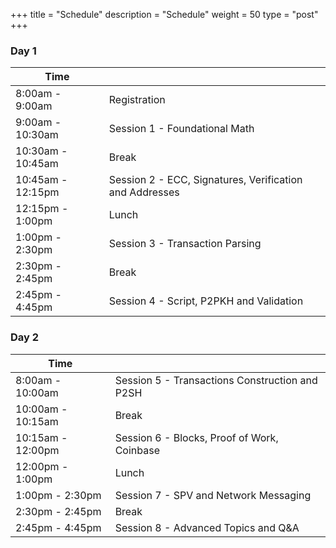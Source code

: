 +++
title = "Schedule"
description = "Schedule"
weight = 50
type = "post"
+++

### Day 1

| Time              |  |
| ----------------  | ----------- |
| 8:00am - 9:00am   | Registration |
| 9:00am - 10:30am  | Session 1 - Foundational Math |
| 10:30am - 10:45am | Break |
| 10:45am - 12:15pm | Session 2 - ECC, Signatures, Verification and Addresses |
| 12:15pm - 1:00pm  | Lunch |
| 1:00pm - 2:30pm   | Session 3 - Transaction Parsing | 
| 2:30pm - 2:45pm   | Break |
| 2:45pm - 4:45pm   | Session 4 - Script, P2PKH and Validation |

### Day 2

| Time              |  |
| ----------------  | ----------- |
| 8:00am - 10:00am  | Session 5 - Transactions Construction and P2SH |
| 10:00am - 10:15am | Break |
| 10:15am - 12:00pm | Session 6 - Blocks, Proof of Work, Coinbase |
| 12:00pm - 1:00pm  | Lunch |
| 1:00pm - 2:30pm   | Session 7 - SPV and Network Messaging |
| 2:30pm - 2:45pm   | Break |
| 2:45pm - 4:45pm   | Session 8 - Advanced Topics and Q&A |


